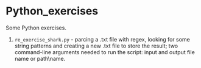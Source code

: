 # Python_exercises

Some Python exercises.

1. `re_exercise_shark.py` - parcing a .txt file with regex, looking for some string patterns and creating a new .txt file to store the result; two command-line arguments needed to run the script: input and output file name or path\name.
